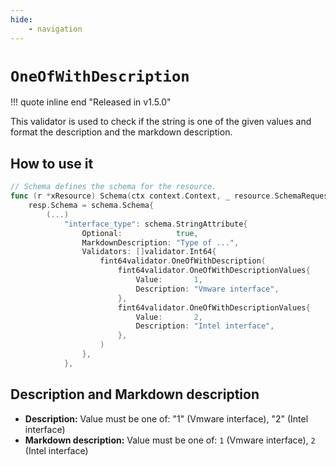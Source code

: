 ```yaml
---
hide:
    - navigation
---
```

# `OneOfWithDescription`

!!! quote inline end "Released in v1.5.0"

This validator is used to check if the string is one of the given values and format the description and the markdown description.

## How to use it

```go
// Schema defines the schema for the resource.
func (r *xResource) Schema(ctx context.Context, _ resource.SchemaRequest, resp *resource.SchemaResponse) {
    resp.Schema = schema.Schema{
        (...)
            "interface_type": schema.StringAttribute{
                Optional:            true,
                MarkdownDescription: "Type of ...",
                Validators: []validator.Int64{
                    fint64validator.OneOfWithDescription(
                        fint64validator.OneOfWithDescriptionValues{
                            Value:       1,
                            Description: "Vmware interface",
                        },
                        fint64validator.OneOfWithDescriptionValues{
                            Value:       2,
                            Description: "Intel interface",
                        },
                    )
                },
            },
```

## Description and Markdown description

* **Description:**
Value must be one of: "1" (Vmware interface), "2" (Intel interface)
* **Markdown description:**
Value must be one of: `1` (Vmware interface), `2` (Intel interface)
